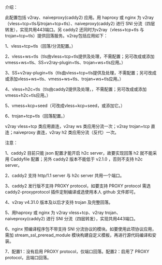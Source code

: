 介绍：

此配置包括 v2ray、naiveproxy(caddy2) 应用。用 haproxy 或 nginx 为 v2ray（vless+tcp+tls与trojan+tcp+tls）、naiveproxy(caddy2) 进行 SNI 分流（四层转发），实现共用443端口。另 caddy2 还同时为v2ray（vless+tcp+tls 与 trojan+tcp+tls）提供回落服务。v2ray包括应用如下：

1、vless+tcp+tls（回落/分流配置。）

2、vless+ws+tls（tls由vless+tcp+tls提供及处理，不需配置；另可改成或添加vmess+ws+tls、SS+v2ray-plugin+tls、trojan+ws+tls应用。）

3、SS+v2ray-plugin+tls（tls由vless+tcp+tls提供及处理，不需配置；另可改成或添加vless+ws+tls、vmess+ws+tls、trojan+ws+tls应用。）

4、vless+h2c+tls（tls由caddy2提供及处理，，不需配置；另可改成或添加vmess+h2c+tls应用。）

5、vmess+kcp+seed（可改成vless+kcp+seed，或添加它。）

6、trojan+tcp+tls（回落配置。）

v2ray vless+tcp 类应用直连，v2ray ws 类应用分流一次；v2ray trojan+tcp 直连；naiveproxy 直连，v2ray h2 类应用分流（反代）一次。

注意：

1、caddy2 目前只能 json 配置才能开启 h2c server，故要实现回落 h2 就不能采用 Caddyfile 配置；另外 caddy2 版本不能低于 v2.1.0 ，否则不支持 h2c server。

2、caddy2 支持 http/1.1 server 与 h2c server 共用一个端口。

3、caddy2 发行版不支持 PROXY protocol，如要支持 PROXY protocol 需选 caddy2-proxyprotocol 插件定制编译或选使用本人 github 文件即可。

4、v2ray v4.31.0 版本及以后才支持 trojan 及完整回落。

5、用haproxy 或 nginx 为 v2ray vless+tcp、v2ray trojan、naiveproxy(caddy2) 进行 SNI 分流（四层转发），实现共用443端口。

6、nginx 预编译程序包不带支持 SNI 分流协议的模块。如要使用此项协议应用，需加 stream_ssl_preread_module 模块构建自定义模板，再进行源代码编译和安装。

7、配置1：没有启用 PROXY protocol，仅端口回落。配置2：启用了 PROXY protocol，且端口回落。
